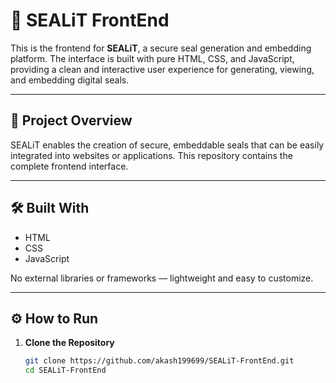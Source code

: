 # 🌊 SEALiT FrontEnd

This is the frontend for **SEALiT**, a secure seal generation and embedding platform. The interface is built with pure HTML, CSS, and JavaScript, providing a clean and interactive user experience for generating, viewing, and embedding digital seals.

---

## 📂 Project Overview

SEALiT enables the creation of secure, embeddable seals that can be easily integrated into websites or applications. This repository contains the complete frontend interface.

---

## 🛠️ Built With

- HTML  
- CSS  
- JavaScript  

No external libraries or frameworks — lightweight and easy to customize.

---

## ⚙️ How to Run

1. **Clone the Repository**
   ```bash
   git clone https://github.com/akash199699/SEALiT-FrontEnd.git
   cd SEALiT-FrontEnd
